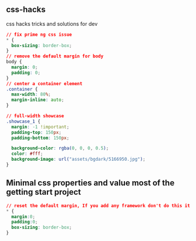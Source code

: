 ## css-hacks
css hacks tricks and solutions for dev

```css
// fix prime ng css issue
* {
  box-sizing: border-box;
}
// remove the default margin for body
body {
  margin: 0;
  padding: 0;
}
// center a container element
.container {
  max-width: 80%;
  margin-inline: auto;
}

// full-width showcase
.showcase_1 {
  margin: -1 !important;
  padding-top: 150px;
  padding-bottom: 150px;

  background-color: rgba(0, 0, 0, 0.5);
  color: #fff;
  background-image: url("assets/bgdark/5166950.jpg");
}
```

## Minimal css properties and value most of the getting start project 

```css
// reset the default margin, If you add any framework don't do this it will overwrite the framework behaviour
* {
  margin:0;
  padding:0;
  box-sizing: border-box;
}
```
